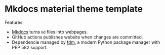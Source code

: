 # Mkdocs material theme template

Features:

- [Mkdocs](https://www.mkdocs.org/) turns `md` files into webpages.
- GitHub actions publishes website when changes are committed.
- Dependencie managed by [fdm](https://pdm.fming.dev/), a modern Python package manager with PEP 582 support.